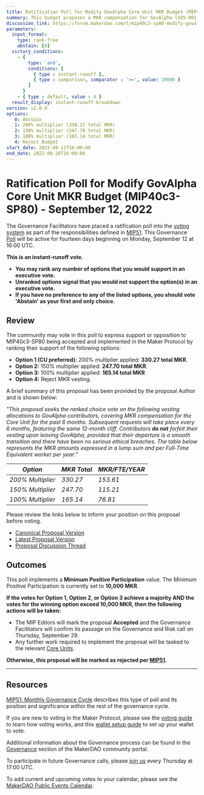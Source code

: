 ```yaml
---
title: Ratification Poll for Modify GovAlpha Core Unit MKR Budget (MIP40c3-SP80) - September 12, 2022
summary: This budget proposes a MKR compensation for GovAlpha (GOV-001) with a vesting component (Q3 2022).
discussion_link: https://forum.makerdao.com/t/mip40c3-sp80-modify-govalpha-core-unit-mkr-budget-q3-2022/17164
parameters:
  input_format:
    type: rank-free
    abstain: [0]
  victory_conditions:
    - { 
        type: 'and', 
        conditions: [
          { type : instant-runoff },
          { type : comparison, comparator : '>=', value: 10000 }
        ]
      }
    - { type : default, value : 4 }
  result_display: instant-runoff-breakdown
version: v2.0.0  
options:
   0: Abstain
   1: 200% multiplier (330.27 total MKR)
   2: 150% multiplier (247.70 total MKR)
   3: 100% multiplier (165.14 total MKR)
   4: Reject Budget
start_date: 2022-09-11T16:00:00
end_date: 2022-09-26T16:00:00
---
```

# Ratification Poll for Modify GovAlpha Core Unit MKR Budget (MIP40c3-SP80) - September 12, 2022

The Governance Facilitators have placed a ratification poll into the [voting system](https://vote.makerdao.com/polling) as part of the responsibilities defined in [MIP51](https://mips.makerdao.com/mips/details/MIP51). This Governance [Poll](https://community-development.makerdao.com/en/learn/governance/on-chain-gov) will be active for fourteen days beginning on Monday, September 12 at 16:00 UTC.

**This is an instant-runoff vote.** 
- **You may rank any number of options that you would support in an executive vote.** 
- **Unranked options signal that you would not support the option(s) in an executive vote.**
- **If you have no preference to any of the listed options, you should vote 'Abstain' as your first and only choice.**

## Review

The community may vote in this poll to express support or opposition to MIP40c3-SP80 being accepted and implemented in the Maker Protocol by ranking their support of the following options:

* **Option 1 (CU preferred):** 200% multiplier applied: **330.27 total MKR**.
* **Option 2:** 150% multiplier applied: **247.70 total MKR**.
* **Option 3:** 100% multiplier applied: **165.14 total MKR**
* **Option 4:** Reject MKR vesting.

A brief summary of this proposal has been provided by the proposal Author and is shown below:

*"This proposal seeks the ranked choice vote on the following vesting allocations to GovAlpha contributors, covering MKR compensation for the Core Unit for the past 6 months. Subsequent requests will take place every 6 months, featuring the same 12-month cliff. Contributors **do not** forfeit their vesting upon leaving GovAlpha, provided that their departure is a smooth transition and there have been no serious ethical breaches. The table below represents the MKR amounts expressed in a lump sum and per Full-Time Equivalent worker per year:"* 

| *Option*        | *MKR Total* | *MKR/FTE/YEAR* |
| --------------- | ----------- |---------------|
| *200% Multiplier* | *330.27*      | *153.61*        |
| *150% Multiplier* | *247.70*      | *115.21*        |
| *100% Multiplier* | *165.14*      | *76.81*         |

Please review the links below to inform your position on this proposal before voting.
* [Canonical Proposal Version](https://github.com/makerdao/mips/blob/115e97a7abd977b192ff67c2a7b1da9663e88c77/MIP40/MIP40c3-Subproposals/MIP40c3-SP80.md)
* [Latest Proposal Version](https://mips.makerdao.com/mips/details/MIP40c3SP80)
* [Proposal Discussion Thread](https://forum.makerdao.com/t/mip40c3-sp80-modify-govalpha-core-unit-mkr-budget-q3-2022/17164)

## Outcomes

This poll implements a **Minimum Positive Participation** value. The Minimum Positive Participation is currently set to **10,000 MKR**.

**If the votes for Option 1, Option 2, or Option 3 achieve a majority AND the votes for the winning option exceed 10,000 MKR, then the following actions will be taken:**
* The MIP Editors will mark the proposal **Accepted** and the Governance Facilitators will confirm its passage on the Governance and Risk call on Thursday, September 29. 
* Any further work required to implement the proposal will be tasked to the relevant [Core Units](https://mips.makerdao.com/mips/details/MIP38#mip38c2-core-unit-state).

**Otherwise, this proposal will be marked as rejected per [MIP51](https://mips.makerdao.com/mips/details/MIP51#mip51c2-ratification-poll).**

---

## Resources

[MIP51: Monthly Governance Cycle](https://mips.makerdao.com/mips/details/MIP51) describes this type of poll and its position and significance within the rest of the governance cycle.

If you are new to voting in the Maker Protocol, please see the [voting guide](https://community-development.makerdao.com/en/learn/governance/how-voting-works/) to learn how voting works, and this [wallet setup guide](https://community-development.makerdao.com/en/learn/governance/voting-setup/) to set up your wallet to vote.

Additional information about the Governance process can be found in the [Governance](https://community-development.makerdao.com/en/learn/governance) section of the MakerDAO community portal.

To participate in future Governance calls, please [join us](https://github.com/makerdao/community/tree/master/governance/governance-and-risk-meetings) every Thursday at 17:00 UTC.

To add current and upcoming votes to your calendar, please see the [MakerDAO Public Events Calendar](https://calendar.google.com/calendar/embed?src=makerdao.com_3efhm2ghipksegl009ktniomdk%40group.calendar.google.com&ctz=UTC&mode=week&showCalendars=0&showPrint=0).
